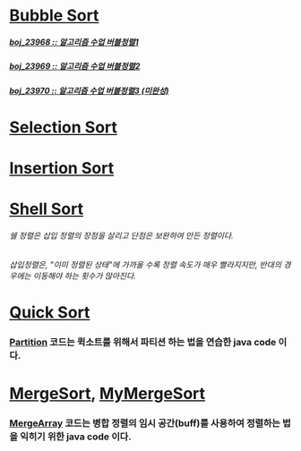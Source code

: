 # [Bubble Sort](./Bubble/BubbleSort.java)
##### [boj_23968 :: 알고리즘 수업 버블정렬1](./Bubble/boj_23968.java)
##### [boj_23969 :: 알고리즘 수업 버블정렬2](./Bubble/boj_23969.java)
##### [boj_23970 :: 알고리즘 수업 버블정렬3 (미완성)](./Bubble/boj_23970.java)
# [Selection Sort](./Selection/StraightSelectionSort.java)
# [Insertion Sort](./Insertion/StraightInsertionSort.java)
# [Shell Sort](./Insertion/ShellSort.java)
###### 쉘 정렬은 삽입 정렬의 장점을 살리고 단점은 보완하여 만든 정렬이다.
###### 삽입정렬은, "이미 정렬된 상태"에 가까울 수록 정렬 속도가 매우 빨라지지만, 반대의 경우에는 이동해야 하는 횟수가 많아진다.
# [Quick Sort](./Quick/QuickSort.java)
### [Partition](./Quick/Partition.java) 코드는 퀵소트를 위해서 파티션 하는 법을 연습한 java code 이다.
# [MergeSort](./Merge/MergeSort.java), [MyMergeSort](./Merge/MyMergeSort.java)
### [MergeArray](./Merge/MergeArray.java) 코드는 병합 정렬의 임시 공간(buff)를 사용하여 정렬하는 법을 익히기 위한 java code 이다.